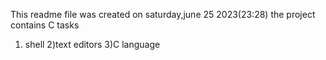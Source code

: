 This readme file was created on saturday,june 25 2023(23:28)
the project contains C tasks
1) shell
2)text editors
3)C language
